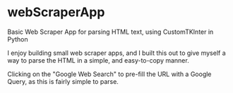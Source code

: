 # webScraperApp
Basic Web Scraper App for parsing HTML text, using CustomTKInter in Python

I enjoy building small web scraper apps, and I built this out to give myself a way to parse the HTML in a simple, and easy-to-copy manner.

Clicking on the "Google Web Search" to pre-fill the URL with a Google Query, as this is fairly simple to parse.
